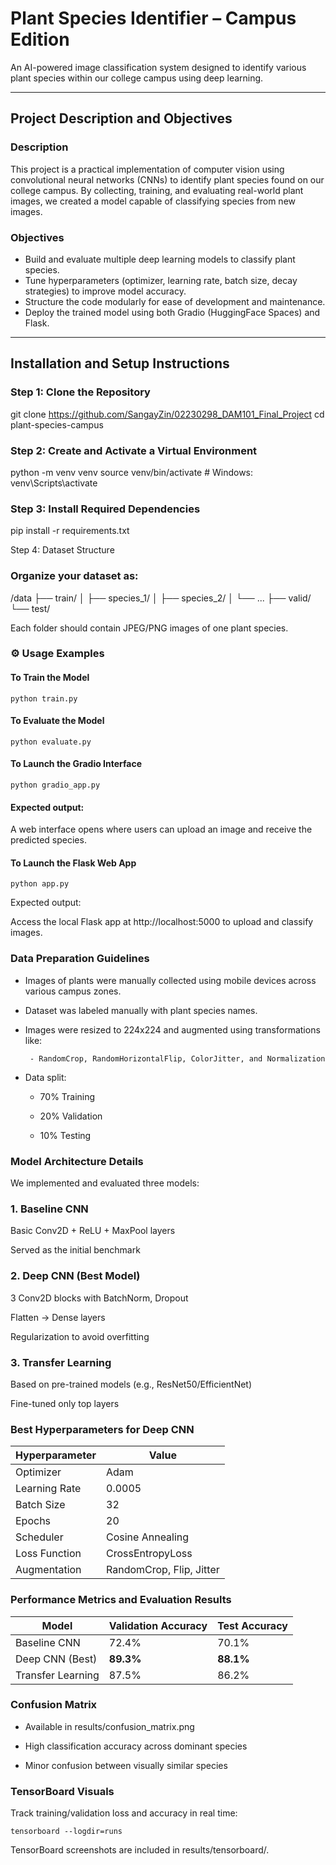 # Plant Species Identifier – Campus Edition

An AI-powered image classification system designed to identify various plant species within our college campus using deep learning.

---

##  Project Description and Objectives

### Description

This project is a practical implementation of computer vision using convolutional neural networks (CNNs) to identify plant species found on our college campus. By collecting, training, and evaluating real-world plant images, we created a model capable of classifying species from new images.

### Objectives

- Build and evaluate multiple deep learning models to classify plant species.
- Tune hyperparameters (optimizer, learning rate, batch size, decay strategies) to improve model accuracy.
- Structure the code modularly for ease of development and maintenance.
- Deploy the trained model using both Gradio (HuggingFace Spaces) and Flask.

---

## Installation and Setup Instructions

### Step 1: Clone the Repository

git clone https://github.com/SangayZin/02230298_DAM101_Final_Project
cd plant-species-campus


### Step 2: Create and Activate a Virtual Environment

python -m venv venv
source venv/bin/activate  # Windows: venv\Scripts\activate



### Step 3: Install Required Dependencies

pip install -r requirements.txt

Step 4: Dataset Structure

### Organize your dataset as:

/data
  ├── train/
  │   ├── species_1/
  │   ├── species_2/
  │   └── ...
  ├── valid/
  └── test/

Each folder should contain JPEG/PNG images of one plant species.

### ⚙️ Usage Examples

#### To Train the Model

    python train.py

#### To Evaluate the Model

    python evaluate.py

#### To Launch the Gradio Interface

    python gradio_app.py

#### Expected output:

A web interface opens where users can upload an image and receive the predicted species.

#### To Launch the Flask Web App

    python app.py

Expected output:

Access the local Flask app at http://localhost:5000 to upload and classify images.

###  Data Preparation Guidelines

- Images of plants were manually collected using mobile devices across various campus zones.

- Dataset was labeled manually with plant species names.

 - Images were resized to 224x224 and augmented using transformations like:

        - RandomCrop, RandomHorizontalFlip, ColorJitter, and Normalization

- Data split:

    - 70% Training

    - 20% Validation

    - 10% Testing

###  Model Architecture Details

We implemented and evaluated three models:

### 1. Baseline CNN

  Basic Conv2D + ReLU + MaxPool layers

  Served as the initial benchmark

### 2. Deep CNN (Best Model)

  3 Conv2D blocks with BatchNorm, Dropout

   Flatten → Dense layers

   Regularization to avoid overfitting

### 3. Transfer Learning

  Based on pre-trained models (e.g., ResNet50/EfficientNet)

   Fine-tuned only top layers

### Best Hyperparameters for Deep CNN

| Hyperparameter     | Value                   |
|--------------------|--------------------------|
| Optimizer          | Adam                    |
| Learning Rate      | 0.0005                  |
| Batch Size         | 32                      |
| Epochs             | 20                      |
| Scheduler          | Cosine Annealing        |
| Loss Function      | CrossEntropyLoss        |
| Augmentation       | RandomCrop, Flip, Jitter |


 ###  Performance Metrics and Evaluation Results

| Model              | Validation Accuracy | Test Accuracy |
|-------------------|---------------------|---------------|
| Baseline CNN      | 72.4%               | 70.1%         |
| Deep CNN (Best)   | **89.3%**           | **88.1%**     |
| Transfer Learning | 87.5%               | 86.2%         |
   
   
### Confusion Matrix

- Available in results/confusion_matrix.png

- High classification accuracy across dominant species

- Minor confusion between visually similar species

### TensorBoard Visuals

Track training/validation loss and accuracy in real time:

    tensorboard --logdir=runs

TensorBoard screenshots are included in results/tensorboard/.
